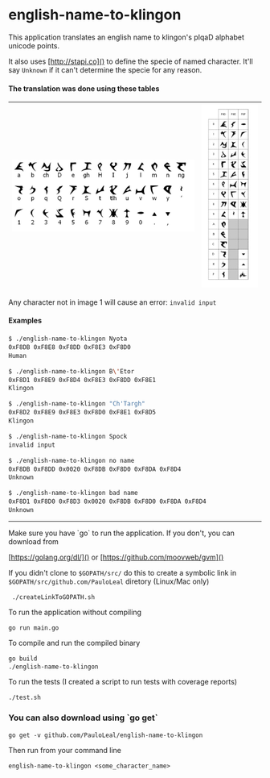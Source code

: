 # english-name-to-klingon

This application translates an english name to klingon's pIqaD alphabet unicode points.

It also uses [http://stapi.co]() to define the specie of named character. It'll say `Unknown` if it can't determine the specie for any reason.

#### The translation was done using these tables

| ![alt text](https://raw.githubusercontent.com/PauloLeal/english-name-to-klingon/master/resources/translation-table.png "Translation table") | ![alt text](https://raw.githubusercontent.com/PauloLeal/english-name-to-klingon/master/resources/unicode-points.png "Unicode points") |
|---|---|

Any character not in image 1 will cause an error: `invalid input`

#### Examples

```bash
$ ./english-name-to-klingon Nyota
0xF8DB 0xF8E8 0xF8DD 0xF8E3 0xF8D0
Human
```

```bash
$ ./english-name-to-klingon B\'Etor
0xF8D1 0xF8E9 0xF8D4 0xF8E3 0xF8DD 0xF8E1
Klingon
```

```bash
$ ./english-name-to-klingon "Ch'Targh"
0xF8D2 0xF8E9 0xF8E3 0xF8D0 0xF8E1 0xF8D5
Klingon
```

```bash
$ ./english-name-to-klingon Spock
invalid input
```

```bash
$ ./english-name-to-klingon no name
0xF8DB 0xF8DD 0x0020 0xF8DB 0xF8D0 0xF8DA 0xF8D4
Unknown
```

```bash
$ ./english-name-to-klingon bad name
0xF8D1 0xF8D0 0xF8D3 0x0020 0xF8DB 0xF8D0 0xF8DA 0xF8D4
Unknown
```

---

Make sure you have \`go\` to run the application. If you don't, you can download from 

[https://golang.org/dl/]() or [https://github.com/moovweb/gvm]()

If you didn't clone to ```$GOPATH/src/``` do this to create a symbolic link in ```$GOPATH/src/github.com/PauloLeal``` diretory (Linux/Mac only)
     
     ./createLinkToGOPATH.sh

To run the application without compiling

    go run main.go
    
To compile and run the compiled binary

    go build
    ./english-name-to-klingon

To run the tests (I created a script to run tests with coverage reports)

    ./test.sh

### You can also download using \`go get\`

    go get -v github.com/PauloLeal/english-name-to-klingon

Then run from your command line

    english-name-to-klingon <some_character_name>


